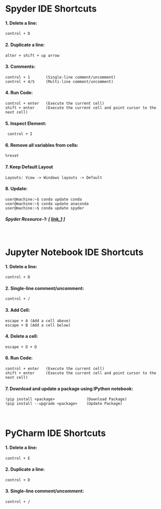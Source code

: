 # Spyder IDE Shortcuts
#### 1. Delete a line:
```console
control + D
```
#### 2. Duplicate a line:
```console
alter + shift + up arrow
```
#### 3. Comments:
```console
control + 1       (Single-line comment/uncomment)
control + 4/5     (Multi-line comment/uncomment)
```
#### 4. Run Code:
```console
control + enter   (Execute the current cell)
shift + enter     (Execute the current cell and point cursor to the next cell) 
```
#### 5. Inspect Element:
```console
 control + I
```
#### 6. Remove all variables from cells:
```console
%reset
```

#### 7. Keep Default Layout
```console
Layouts: View -> Windows layouts -> Default
```

#### 8. Update:
```console
user@machine:~$ conda update conda
user@machine:~$ conda update anaconda
user@machine:~$ conda update spyder
```


##### Spyder Resource-1: [ [link_1](https://www.southampton.ac.uk/~fangohr/blog/spyder-the-scientific-python-development-environment.html) ]

&nbsp;

# Jupyter Notebook IDE Shortcuts

#### 1. Delete a line: 
```console
control + D
```

#### 2. Single-line comment/uncomment:
```console
control + /
```

#### 3. Add Cell:
```console
escape + A (Add a cell above)
escape + B (Add a cell below)
```

#### 4. Delete a cell: 
```console
escape + D + D
```

#### 6. Run Code:
```console
control + enter   (Execute the current cell)
shift + enter     (Execute the current cell and point cursor to the next cell) 
```

#### 7. Download and update a package using IPython notebook:
``` console
!pip install <package>              (Download Package)
!pip install --upgrade <package>    (Update Package) 
```

&nbsp;

# PyCharm IDE Shortcuts

#### 1. Delete a line: 
```console
control + E
```
#### 2. Duplicate a line: 
```console
control + D
```
#### 3. Single-line comment/uncomment:
```console
control + /
```
